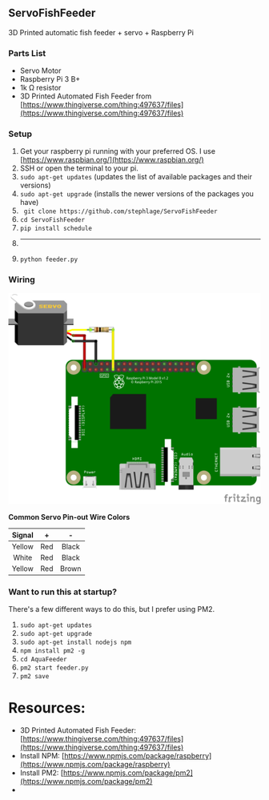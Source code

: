 ## ServoFishFeeder
3D Printed automatic fish feeder  + servo + Raspberry Pi

### Parts List

 - Servo Motor
 - Raspberry Pi 3 B+
 - 1k &ohm; resistor
 - 3D Printed Automated Fish Feeder from [https://www.thingiverse.com/thing:497637/files](https://www.thingiverse.com/thing:497637/files)
 
 

### Setup
1. Get your raspberry pi running with your preferred OS.  I use [https://www.raspbian.org/](https://www.raspbian.org/)
2. SSH or open the terminal to your pi.
3. `sudo apt-get updates` (updates the list of available packages and their versions)
4. `sudo apt-get upgrade` (installs the newer versions of the packages you have)
5. ` git clone https://github.com/stephlage/ServoFishFeeder`
6. `cd ServoFishFeeder`
7. `pip install schedule`
8. ***********
9. `python feeder.py`

### Wiring
![raspberry pi wiring](/images/rpi_fish_feeder_bb.png)

**Common Servo Pin-out Wire Colors**

| Signal | + | - |
| :---: | :---: | :---: |
| Yellow | Red | Black |
| White| Red | Black |
| Yellow | Red | Brown |


### Want to run this at startup?
There's a few different ways to do this, but I prefer using PM2.
1. `sudo apt-get updates` 
2. `sudo apt-get upgrade`
3. `sudo apt-get install nodejs npm`
4. `npm install pm2 -g`
5. `cd AquaFeeder`
6. `pm2 start feeder.py`
7. `pm2 save`






# Resources:

 

 - 3D Printed Automated Fish Feeder: [https://www.thingiverse.com/thing:497637/files](https://www.thingiverse.com/thing:497637/files)
 - Install NPM: [https://www.npmjs.com/package/raspberry](https://www.npmjs.com/package/raspberry)
 - Install PM2: [https://www.npmjs.com/package/pm2](https://www.npmjs.com/package/pm2)
 - 
<!--stackedit_data:
eyJoaXN0b3J5IjpbODAwODg5NTUwLDE3NDgwNjU3OTAsLTQ0MD
Y0NDQzNiwtMTk0OTgyNjQ2OCwzMTYzMzc3MDQsLTExOTAxMDI5
NjEsLTIxMDgxNzA4NDcsMjEyNTUzOTM3OSwtNTI3NjM4MTk0LC
0xMTU1Njk0OTE4LC04MjQ3OTk5NDAsMzMyNDU1OTEsMTQ0Mzc5
NTg1MiwtMTUzNjE5Mzk1NSwxMjQwNTMzMjI0XX0=
-->